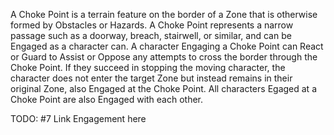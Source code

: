 A Choke Point is a terrain feature on the border of a Zone that is otherwise formed by Obstacles or Hazards. A Choke Point represents a narrow passage such as a doorway, breach, stairwell, or similar, and can be Engaged as a character can. A character Engaging a Choke Point can React or Guard to Assist or Oppose any attempts to cross the border through the Choke Point. If they succeed in stopping the moving character, the character does not enter the target Zone but instead remains in their original Zone, also Engaged at the Choke Point. All characters Egaged at a Choke Point are also Engaged with each other.

TODO: #7 Link Engagement here